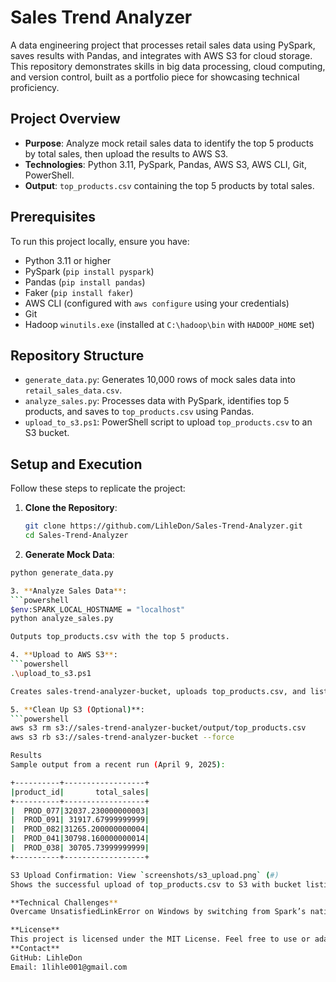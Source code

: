 # Sales Trend Analyzer

A data engineering project that processes retail sales data using PySpark, saves results with Pandas, and integrates with AWS S3 for cloud storage. This repository demonstrates skills in big data processing, cloud computing, and version control, built as a portfolio piece for showcasing technical proficiency.

## Project Overview
- **Purpose**: Analyze mock retail sales data to identify the top 5 products by total sales, then upload the results to AWS S3.
- **Technologies**: Python 3.11, PySpark, Pandas, AWS S3, AWS CLI, Git, PowerShell.
- **Output**: `top_products.csv` containing the top 5 products by total sales.

## Prerequisites
To run this project locally, ensure you have:
- Python 3.11 or higher
- PySpark (`pip install pyspark`)
- Pandas (`pip install pandas`)
- Faker (`pip install faker`)
- AWS CLI (configured with `aws configure` using your credentials)
- Git
- Hadoop `winutils.exe` (installed at `C:\hadoop\bin` with `HADOOP_HOME` set)

## Repository Structure
- `generate_data.py`: Generates 10,000 rows of mock sales data into `retail_sales_data.csv`.
- `analyze_sales.py`: Processes data with PySpark, identifies top 5 products, and saves to `top_products.csv` using Pandas.
- `upload_to_s3.ps1`: PowerShell script to upload `top_products.csv` to an S3 bucket.

## Setup and Execution
Follow these steps to replicate the project:

1. **Clone the Repository**:
   ```bash
   git clone https://github.com/LihleDon/Sales-Trend-Analyzer.git
   cd Sales-Trend-Analyzer

2. **Generate Mock Data**:
  ```bash
  python generate_data.py

3. **Analyze Sales Data**:
  ```powershell
  $env:SPARK_LOCAL_HOSTNAME = "localhost"
  python analyze_sales.py

Outputs top_products.csv with the top 5 products.

4. **Upload to AWS S3**:
  ```powershell
  .\upload_to_s3.ps1

Creates sales-trend-analyzer-bucket, uploads top_products.csv, and lists the bucket contents.

5. **Clean Up S3 (Optional)**:
  ```powershell
  aws s3 rm s3://sales-trend-analyzer-bucket/output/top_products.csv
  aws s3 rb s3://sales-trend-analyzer-bucket --force

Results
Sample output from a recent run (April 9, 2025):

+----------+------------------+
|product_id|       total_sales|
+----------+------------------+
|  PROD_077|32037.230000000003|
|  PROD_091| 31917.67999999999|
|  PROD_082|31265.200000000004|
|  PROD_041|30798.160000000014|
|  PROD_038| 30705.73999999999|
+----------+------------------+

S3 Upload Confirmation: View `screenshots/s3_upload.png` (#)
Shows the successful upload of top_products.csv to S3 with bucket listing.

**Technical Challenges**
Overcame UnsatisfiedLinkError on Windows by switching from Spark’s native file writing to Pandas’ to_csv() method, ensuring compatibility.

**License**
This project is licensed under the MIT License. Feel free to use or adapt it as needed.
**Contact**
GitHub: LihleDon
Email: 1lihle001@gmail.com





